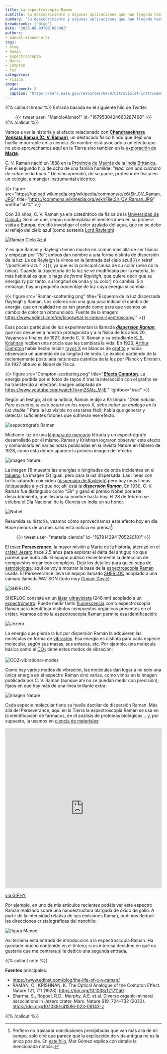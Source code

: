 ```yaml
---
title: La espectroscopía Raman
subtitle: Su descubrimiento y algunas aplicaciones que han llegado hasta Marte
summary: "Su descubrimiento y algunas aplicaciones que han llegado hasta Marte."
breadcrumbs: ["blog"]
date: "2023-08-09T00:00:00Z"
authors:
- manuel-alonso-orts
tags:
- blog
- Raman
- espectroscopía
- Marte
- Compton
- luz
categories:
- Física
image:
  placement: 3
  caption: "https://mars.nasa.gov/resources/6478/ultraviolet-instrument-for-mars-2020-rover-is-sherloc/"
---
```


{{% callout thread %}}
Entrada basada en el siguiente hilo de Twitter:
<div align="center">
{{< tweet user="ManoloAlonso1" id="1679530424660287496" >}}
</div>
{{% /callout %}}

Vamos a ver la historia y el efecto relacionado con [**Chandrasekhara Venkata Raman (C. V. Raman)**](https://es.wikipedia.org/wiki/Chandrasekhara_Raman), un destacado físico hindú que dejó una huella imborrable en la ciencia. Su nombre está asociado a un efecto que no solo aprovechamos aquí en la Tierra sino también en la [exploración de **Marte**](https://es.wikipedia.org/wiki/Exploración_de_Marte).

C. V. Raman nació en 1888 en la [Provincia de Madrás](https://es.wikipedia.org/wiki/Presidencia_de_Madrás) de la [India Británica](https://es.wikipedia.org/wiki/Raj_británico). Fue el segundo hijo de ocho de una familia humilde. "*Nací con una cuchara de cobre en la boca.*" De niño aprendió, de su padre, profesor de física en un colegio, a manejar instrumental eléctrico.

{{< figure src="https://upload.wikimedia.org/wikipedia/commons/e/e6/Sir_CV_Raman.JPG" title="https://commons.wikimedia.org/wiki/File:Sir_CV_Raman.JPG" width="50%" >}}

Con 30 años, C. V. Raman ya era catedrático de física de la [Universidad de Calcuta](https://es.wikipedia.org/wiki/Universidad_de_Calcuta). Se dice que, según contemplaba el mediterráneo en su primera visita a Europa, decidió investigar el color azulado del agua, que no se debe al reflejo del cielo azul (como sostenía [Lord Rayleigh](https://es.wikipedia.org/wiki/Lord_Rayleigh)).

![Raman Cielo Azul](https://djzw0xesrb3bn.cloudfront.net/transcoded_images/600a80fe3866a93e57002c28-1678686728-xl_image_16_9/360x203-large-xl_image_16_9.jpg "Imagen de C. V. Raman con el mar de fondo. Fuente: https://www.indiascience.in/videos/cv-raman-why-the-ocean-is-blue-h-1.")

Y es que Raman y Rayleigh tienen mucho en común más allá de ser físicos y empezar por "*Ra*"; ambos dan nombre a una forma distinta de dispersión de la luz. La de Rayleigh la vimos en la [entrada del cielo azul]({{< relref "/post/cielo-azul" >}}), ya que es la principal causa de su color (pero no la única). Cuando la trayectoria de la luz se ve modificada por la materia, lo más habitual es que lo haga *de forma Rayleigh*, que quiere decir que su energía (y por tanto, su longitud de onda y su color) no cambia. Sin embargo, hay un pequeño porcentaje de luz cuya energía sí cambia:

{{< figure src="Raman-scattering.png" title="Esquema de la luz dispersada Rayleigh y Raman. Los colores son una guía para indicar el cambio de energía, que en realidad no es tan grande como para que veamos un cambio de color tan pronunciado. Fuente de la imagen: https://www.edinst.com/de/blog/what-is-raman-spectroscopy/." >}}

Esas pocas partículas de luz experimentan la llamada [***dispersión Raman***](https://es.wikipedia.org/wiki/Efecto_Raman), que nos devuelve a nuestro protagonista y a la física de los años 20. Vayamos a finales de 1927, donde C. V. Raman y su estudiante [K. S. Krishnan](https://en.wikipedia.org/wiki/K._S._Krishnan) reciben una noticia que les cambiará la vida. En 1923, [Arthur Compton](https://es.wikipedia.org/wiki/Arthur_Compton) había hecho incidir [rayos X](https://es.wikipedia.org/wiki/Rayos_X) en blancos de [grafito](https://es.wikipedia.org/wiki/Grafito) y había observado un aumento de su longitud de onda. Lo explicó partiendo de la recientemente postulada naturaleza cuántica de la luz por Planck y Einstein. En 1927 obtuvo el Nobel de Física.

{{< figure src="Compton-scattering.png" title="[**Efecto Compton**](https://es.wikipedia.org/wiki/Efecto_Compton). La energía perdida por el fotón de rayos X tras la interacción con el grafito se ha transferido al electrón. Imagen adaptada de https://www.youtube.com/watch?v=m2SAIs_MIjE." lightbox="true" >}}

Según un testigo, al oír la noticia, Raman le dijo a Krishnan: "*Gran noticia. Pero escucha, si esto ocurre en los rayos X, debe haber un análogo en la luz visible.*" Para la luz visible no era tarea fácil; había que generar y detectar suficientes fotones que sufrieran ese efecto.

![espectrógrafo Raman](espectrografo-Raman.png "El espectrógrafo que desarrolló Raman para medir el efecto que ahora tiene su nombre. Fuente de la imagen: https://www.edinst.com/blog/the-life-of-c-v-raman/.")

Mediante luz de una [lámpara de mercurio](https://es.wikipedia.org/wiki/Lámpara_de_vapor_de_mercurio) filtrada y un espectrógrafo desarrollado por él mismo, Raman y Krishnan lograron observar este efecto y comunicarlo en varias notas publicadas en la revista Nature en febrero de 1928, como esta donde aparece la primera imagen del efecto:

![imagen Nature](imagen-Nature.png "Primera imagen que demuestra el [***efecto Raman***](https://es.wikipedia.org/wiki/Efecto_Raman), publicada por C. V. Raman y K. S. Krishnan en Nature. Pocas semanas antes ya habían publicado dos *comments* sobre el mismo tema en la misma revista, pero sin imagen. Fuente: https://www.nature.com/articles/121711a0.")

La imagen (1) muestra las energías o longitudes de onda incidentes en el [tolueno](https://es.wikipedia.org/wiki/Tolueno). La imagen (2) igual, pero para la luz dispersada. Las líneas con brillo saturado coinciden ([dispersión de Rayleigh](https://es.wikipedia.org/wiki/Dispersión_de_Rayleigh)) pero hay unas líneas (etiquetadas a y c) que no; ahí está la [***dispersión Raman***](https://es.wikipedia.org/wiki/Efecto_Raman). En 1930, C. V. Raman fue distinguido como "*Sir*" y ganó el premio Nobel por este descubrimiento, que llevaría su nombre hasta hoy. El 28 de febrero se celebra el Día Nacional de la Ciencia en India en su honor.

![Nobel](https://www.edinst.com/wp-content/uploads/2021/11/figure-4.png "C. V. Raman (izquierda) en la ceremonia Nobel. Fuente: https://www.edinst.com/blog/the-life-of-c-v-raman/.")

Resumida su historia, veamos cómo aprovechamos este efecto hoy en día. Hace menos de un mes salió esta noticia en prensa[^1]:

[^1]: Prefiero no trasladar conclusiones precipitadas que van más allá de mi campo, solo diré que parece que la explicación de vida antigua no es la única posible. En [este hilo](https://twitter.com/MarGomezH/status/1679440835027390465), Mar Gómez explica con detalle la mencionada noticia.

<div align="center">
{{< tweet user="materia_ciencia" id="1679143941705220101" >}}
</div>

El [rover **Perseverance**](https://es.wikipedia.org/wiki/Perseverance), la mayor misión a Marte de la historia, aterrizó en el [cráter Jezero](https://es.wikipedia.org/wiki/Jezero_(cráter)) hace 2.5 años para explorar el delta del antiguo río que parece que hubo allí. El equipo publicó recientemente la detección de compuestos orgánicos complejos. Dejo los detalles para quien sepa de [astrobiología](https://es.wikipedia.org/wiki/Astrobiología); aquí os voy a mostrar la base de la [espectroscopía Raman](https://es.wikipedia.org/wiki/Espectroscopia_Raman) usada. El Perseverance lleva un equipo llamado [SHERLOC](https://es.wikipedia.org/wiki/Scanning_Habitable_Environments_with_Raman_and_Luminescence_for_Organics_and_Chemicals) acoplado a una cámara llamada WATSON (todo muy [Conan-Doyle](https://es.wikipedia.org/wiki/Arthur_Conan_Doyle)):

![SHERLOC](SHERLOC.jpg "Esquema del instrumental científico que lleva consigo el rover Perseverance. Fuente: https://www.dlr.de/en/research-and-transfer/projects-and-missions/mars2020/perseverance-a-high-tech-laboratory-on-wheels.")

SHERLOC consiste en un [láser](https://es.wikipedia.org/wiki/Láser) [ultravioleta](https://es.wikipedia.org/wiki/Radiación_ultravioleta) (248&thinsp;nm) acoplado a un [espectrómetro](https://es.wikipedia.org/wiki/Espectrómetro). Puede medir tanto [fluorescencia](https://es.wikipedia.org/wiki/Fluorescencia) como espectroscopía Raman para identificar distintos compuestos orgánicos presentes en el cráter. Veamos cómo la espectroscopía Raman permite esa identificación:

![Jezero](Jezero.png "Imagen de alta resolución de parte del área del cráter estudiada. La zona blanca indica el trayecto del Rover. Uno de los lugares indicados en azul, *Montpezat*, es de donde se extrajo la roca analizada en el espectro Raman inferior izquierdo. El *Raman shift* indica cuánta energía pierde el láser debido al efecto Raman. El modo a 1597&thinsp;cm<sup>–1</sup> coincide con el de el meteorito de calibración SAU008 y se debe a un modo de vibración C&mdash;C grafítico. En otra zona se detectó el modo a 1403&thinsp;cm<sup>–1</sup>, asociados a enlaces dobles C&mdash;O de una sal orgánica.")

La energía que pierde la luz por dispersión Raman la adquieren las moléculas en forma de [vibración](https://es.wikipedia.org/wiki/Vibración_molecular). Esa energía es distinta para cada especie molecular, según sus masas, sus enlaces, etc. Por ejemplo, una molécula básica como el [CO<sub>2</sub>](https://es.wikipedia.org/wiki/Dióxido_de_carbono) tiene estos modos de vibración:

![CO2-vibrational-modes](CO2-vibrational-modes.jpg "https://www.researchgate.net/figure/Vibrational-modes-of-CO2-a-triatomic-linear-molecule-and-their-IR-Raman-activities_fig3_320780724")

Como hay varios modos de vibración, las moléculas dan lugar a no solo una única energía en el espectro Raman sino varias, como vimos en la imagen publicada por C. V. Raman (aunque ahí no se puedan medir con precisión); fijaos en que hay más de una línea brillante extra:

![imagen Nature](imagen-Nature.png "Primera imagen que demuestra el [***efecto Raman***](https://es.wikipedia.org/wiki/Efecto_Raman), publicada por C. V. Raman y K. S. Krishnan en Nature. Pocas semanas antes ya habían publicado dos *comments* sobre el mismo tema en la misma revista, pero sin imagen. Fuente: https://www.nature.com/articles/121711a0.")

Cada especie molecular tiene su huella dactilar de dispersión Raman. Más allá del Perseverance, aquí en la Tierra la espectroscopía Raman se usa en la identificación de fármacos, en el análisis de proteínas biológicas... y, por supuesto, la usamos en [ciencia de materiales](https://es.wikipedia.org/wiki/Ciencia_de_materiales):

<div style="width:100%;height:0;padding-bottom:102%;position:relative;"><iframe src="https://giphy.com/embed/5Xfn2En9gZybm" width="100%" height="100%" style="position:absolute" frameBorder="0" class="giphy-embed" allowFullScreen></iframe></div><p><a href="https://giphy.com/gifs/5Xfn2En9gZybm">via GIPHY</a></p>

Por ejemplo, en uno de mis artículos recientes podéis ver este espectro Raman realizado sobre una nanoestructura alargada de óxido de galio. A partir de la intensidad relativa de sus emisiones Raman, pudimos deducir las direcciones cristalográficas del nanohilo:

![figura Manuel](figura-Manuel.png "Espectro Raman del óxido de galio (Ga<sub>2</sub>O<sub>3</sub>). Cada pico corresponde a un modo de vibración distinto de los grupos de átomos que forman el material. Fijaos en el modo Ag<sup>(10)</sup>. Solo aparece cuando orientamos el hilo de manera perpendicular al polarizador. La vibración asociada a ese modo nos indica la dirección cristalográfica del hilo. Fuente: https://onlinelibrary.wiley.com/doi/full/10.1002/smll.202105355.")

Así termina esta entrada de introducción a la espectroscopía Raman. Ha quedado mucho contenido en el tintero; si os interesa decidme en qué os gustaría que me centrara si le dedico una segunda entrada.

{{% callout note %}}

**Fuentes** principales:

- https://www.edinst.com/blog/the-life-of-c-v-raman/
- RAMAN, C., KRISHNAN, K. The Optical Analogue of the Compton Effect. Nature 121, 711 (1928). https://doi.org/10.1038/121711a0
- Sharma, S., Roppel, R.D., Murphy, A.E. et al. Diverse organic-mineral associations in Jezero crater, Mars. Nature 619, 724–732 (2023). https://doi.org/10.1038/s41586-023-06143-z

{{% /callout %}}